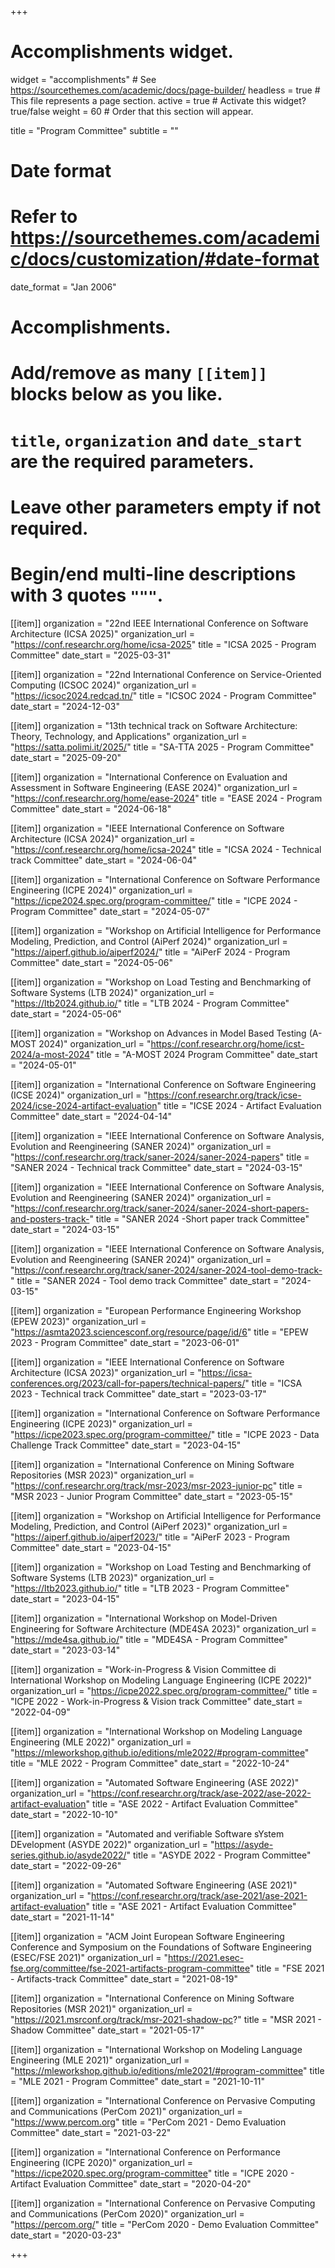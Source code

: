 +++
# Accomplishments widget.
widget = "accomplishments"  # See https://sourcethemes.com/academic/docs/page-builder/
headless = true  # This file represents a page section.
active = true  # Activate this widget? true/false
weight = 60  # Order that this section will appear.

title = "Program Committee"
subtitle = ""

# Date format
#   Refer to https://sourcethemes.com/academic/docs/customization/#date-format
date_format = "Jan 2006"

# Accomplishments.
#   Add/remove as many `[[item]]` blocks below as you like.
#   `title`, `organization` and `date_start` are the required parameters.
#   Leave other parameters empty if not required.
#   Begin/end multi-line descriptions with 3 quotes `"""`.


[[item]]
  organization = "22nd IEEE International Conference on Software Architecture (ICSA 2025)"
  organization_url = "https://conf.researchr.org/home/icsa-2025"
  title = "ICSA 2025 - Program Committee"
  date_start = "2025-03-31"
  
[[item]]
  organization = "22nd International Conference on Service-Oriented Computing (ICSOC 2024)"
  organization_url = "https://icsoc2024.redcad.tn/"
  title = "ICSOC 2024 - Program Committee"
  date_start = "2024-12-03"
  
[[item]]
  organization = "13th technical track on Software Architecture: Theory, Technology, and Applications"
  organization_url = "https://satta.polimi.it/2025/"
  title = "SA-TTA 2025 - Program Committee"
  date_start = "2025-09-20"
  
[[item]]
  organization = "International Conference on Evaluation and Assessment in Software Engineering (EASE 2024)"
  organization_url = "https://conf.researchr.org/home/ease-2024"
  title = "EASE 2024 - Program Committee"
  date_start = "2024-06-18"
  
[[item]]
  organization = "IEEE International Conference on Software Architecture (ICSA 2024)"
  organization_url = "https://conf.researchr.org/home/icsa-2024"
  title = "ICSA 2024 - Technical track Committee"
  date_start = "2024-06-04"

[[item]]
  organization = "International Conference on Software Performance Engineering (ICPE 2024)"
  organization_url = "https://icpe2024.spec.org/program-committee/"
  title = "ICPE 2024 - Program Committee"
  date_start = "2024-05-07"
  
[[item]]
  organization = "Workshop on Artificial Intelligence for Performance Modeling, Prediction, and Control (AiPerf 2024)"
  organization_url = "https://aiperf.github.io/aiperf2024/"
  title = "AiPerF 2024 - Program Committee"
  date_start = "2024-05-06"

[[item]]
  organization = "Workshop on Load Testing and Benchmarking of Software Systems (LTB 2024)"
  organization_url = "https://ltb2024.github.io/"
  title = "LTB 2024 - Program Committee"
  date_start = "2024-05-06"
  
[[item]]
  organization = "Workshop on Advances in Model Based Testing (A-MOST 2024)"
  organization_url = "https://conf.researchr.org/home/icst-2024/a-most-2024"
  title = "A-MOST 2024 Program Committee"
  date_start = "2024-05-01"

[[item]]
  organization = "International Conference on Software Engineering (ICSE 2024)"
  organization_url = "https://conf.researchr.org/track/icse-2024/icse-2024-artifact-evaluation"
  title = "ICSE 2024 - Artifact Evaluation Committee"
  date_start = "2024-04-14"

[[item]]
  organization = "IEEE International Conference on Software Analysis, Evolution and Reengineering (SANER 2024)"
  organization_url = "https://conf.researchr.org/track/saner-2024/saner-2024-papers"
  title = "SANER 2024 - Technical track Committee"
  date_start = "2024-03-15"

[[item]]
  organization = "IEEE International Conference on Software Analysis, Evolution and Reengineering (SANER 2024)"
  organization_url = "https://conf.researchr.org/track/saner-2024/saner-2024-short-papers-and-posters-track-"
  title = "SANER 2024 -Short paper track Committee"
  date_start = "2024-03-15"

[[item]]
  organization = "IEEE International Conference on Software Analysis, Evolution and Reengineering (SANER 2024)"
  organization_url = "https://conf.researchr.org/track/saner-2024/saner-2024-tool-demo-track-"
  title = "SANER 2024 - Tool demo track Committee"
  date_start = "2024-03-15"

[[item]]
  organization = "European Performance Engineering Workshop (EPEW 2023)"
  organization_url = "https://asmta2023.sciencesconf.org/resource/page/id/6"
  title = "EPEW 2023 - Program Committee"
  date_start = "2023-06-01"

[[item]]
  organization = "IEEE International Conference on Software Architecture (ICSA 2023)"
  organization_url = "https://icsa-conferences.org/2023/call-for-papers/technical-papers/"
  title = "ICSA 2023 - Technical track Committee"
  date_start = "2023-03-17"

[[item]]
  organization = "International Conference on Software Performance Engineering (ICPE 2023)"
  organization_url = "https://icpe2023.spec.org/program-committee/"
  title = "ICPE 2023 - Data Challenge Track Committee"
  date_start = "2023-04-15"

[[item]]
  organization = "International Conference on Mining Software Repositories (MSR 2023)"
  organization_url = "https://conf.researchr.org/track/msr-2023/msr-2023-junior-pc"
  title = "MSR 2023 - Junior Program Committee"
  date_start = "2023-05-15"

[[item]]
  organization = "Workshop on Artificial Intelligence for Performance Modeling, Prediction, and Control (AiPerf 2023)"
  organization_url = "https://aiperf.github.io/aiperf2023/"
  title = "AiPerF 2023 - Program Committee"
  date_start = "2023-04-15"

[[item]]
  organization = "Workshop on Load Testing and Benchmarking of Software Systems (LTB 2023)"
  organization_url = "https://ltb2023.github.io/"
  title = "LTB 2023 - Program Committee"
  date_start = "2023-04-15"

[[item]]
  organization = "International Workshop on Model-Driven Engineering for Software Architecture (MDE4SA 2023)"
  organization_url = "https://mde4sa.github.io/"
  title = "MDE4SA - Program Committee"
  date_start = "2023-03-14"

[[item]]
  organization = "Work-in-Progress & Vision Committee di International Workshop on Modeling Language Engineering (ICPE 2022)"
  organization_url = "https://icpe2022.spec.org/program-committee/"
  title = "ICPE 2022 - Work-in-Progress & Vision track Committee"
  date_start = "2022-04-09"

[[item]]
  organization = "International Workshop on Modeling Language Engineering (MLE 2022)"
  organization_url = "https://mleworkshop.github.io/editions/mle2022/#program-committee"
  title = "MLE 2022 - Program Committee"
  date_start = "2022-10-24"

[[item]]
  organization = "Automated Software Engineering (ASE 2022)"
  organization_url = "https://conf.researchr.org/track/ase-2022/ase-2022-artifact-evaluation"
  title = "ASE 2022 - Artifact Evaluation Committee"
  date_start = "2022-10-10"

[[item]]
  organization = "Automated and verifiable Software sYstem DEvelopment (ASYDE 2022)"
  organization_url = "https://asyde-series.github.io/asyde2022/"
  title = "ASYDE 2022 - Program Committee"
  date_start = "2022-09-26"

[[item]]
  organization = "Automated Software Engineering (ASE 2021)"
  organization_url = "https://conf.researchr.org/track/ase-2021/ase-2021-artifact-evaluation"
  title = "ASE 2021 - Artifact Evaluation Committee"
  date_start = "2021-11-14"

[[item]]
  organization = "ACM Joint European Software Engineering Conference and Symposium on the Foundations of Software Engineering (ESEC/FSE 2021)"
  organization_url = "https://2021.esec-fse.org/committee/fse-2021-artifacts-program-committee"
  title = "FSE 2021 - Artifacts-track Committee"
  date_start = "2021-08-19"

[[item]]
  organization = "International Conference on Mining Software Repositories (MSR 2021)"
  organization_url = "https://2021.msrconf.org/track/msr-2021-shadow-pc?"
  title = "MSR 2021 - Shadow Committee"
  date_start = "2021-05-17"

[[item]]
  organization = "International Workshop on Modeling Language Engineering (MLE 2021)"
  organization_url = "https://mleworkshop.github.io/editions/mle2021/#program-committee"
  title = "MLE 2021 - Program Committee"
  date_start = "2021-10-11"

[[item]]
  organization = "International Conference on Pervasive Computing and Communications (PerCom 2021)"
  organization_url = "https://www.percom.org"
  title = "PerCom 2021 - Demo Evaluation Committee"
  date_start = "2021-03-22"


[[item]]
  organization = "International Conference on Performance Engineering  (ICPE 2020)"
  organization_url = "https://icpe2020.spec.org/program-committee"
  title = "ICPE 2020 - Artifact Evaluation Committee"
  date_start = "2020-04-20"

[[item]]
  organization = "International Conference on Pervasive Computing and Communications (PerCom 2020)"
  organization_url = "https://percom.org/"
  title = "PerCom 2020 - Demo Evaluation Committee"
  date_start = "2020-03-23"	

+++

